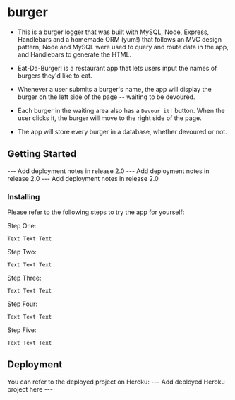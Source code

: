 # burger
* This is a burger logger that was built with MySQL, Node, Express, Handlebars and a homemade ORM (yum!) that follows an MVC design pattern; Node and MySQL were used to query and route data in the app, and Handlebars to generate the HTML.

* Eat-Da-Burger! is a restaurant app that lets users input the names of burgers they'd like to eat.

* Whenever a user submits a burger's name, the app will display the burger on the left side of the page -- waiting to be devoured.

* Each burger in the waiting area also has a `Devour it!` button. When the user clicks it, the burger will move to the right side of the page.

* The app will store every burger in a database, whether devoured or not.

## Getting Started

--- Add deployment notes in release 2.0
--- Add deployment notes in release 2.0
--- Add deployment notes in release 2.0

### Installing

Please refer to the following steps to try the app for yourself:

Step One:
```
Text Text Text
```

Step Two:
```
Text Text Text
```

Step Three:
```
Text Text Text
```

Step Four:
```
Text Text Text
```

Step Five:
```
Text Text Text
```

## Deployment

You can refer to the deployed project on Heroku:
--- Add deployed Heroku project here ---

